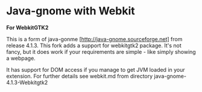 Java-gnome with Webkit
=========================

**For WebkitGTK2**

This is a form of java-gonme [http://java-gnome.sourceforge.net] from release 4.1.3. This fork adds a support for webkitgtk2 package. It's not fancy, but it does work if your requirements are simple - like simply showing a webpage.

It has support for DOM access if you manage to get JVM loaded in your extension. For further details see webkit.md from directory java-gnome-4.1.3-Webkitgtk2
